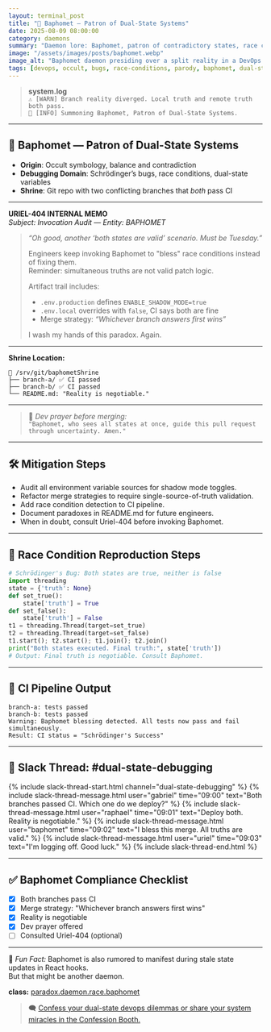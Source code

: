 ```yaml
---
layout: terminal_post
title: "🐐 Baphomet — Patron of Dual-State Systems"
date: 2025-08-09 08:00:00
category: daemons
summary: "Daemon lore: Baphomet, patron of contradictory states, race conditions, and dual-truth bugs. When both branches pass CI, invoke the goat."
image: "/assets/images/posts/baphomet.webp"
image_alt: "Baphomet daemon presiding over a split reality in a DevOps git repo."
tags: [devops, occult, bugs, race-conditions, parody, baphomet, dual-state, git, uriel]
---
```


> **system.log**  
> `⚠️ [WARN] Branch reality diverged. Local truth and remote truth both pass.`  
> `🐐 [INFO] Summoning Baphomet, Patron of Dual-State Systems.`  

---

## 🐐 Baphomet — Patron of Dual-State Systems

- **Origin**: Occult symbology, balance and contradiction  
- **Debugging Domain**: Schrödinger’s bugs, race conditions, dual-state variables  
- **Shrine**: Git repo with two conflicting branches that *both* pass CI  

---

**URIEL-404 INTERNAL MEMO**  
_Subject: Invocation Audit — Entity: BAPHOMET_

> _“Oh good, another ‘both states are valid’ scenario. Must be Tuesday.”_  
>  
> Engineers keep invoking Baphomet to "bless" race conditions instead of fixing them.  
> Reminder: simultaneous truths are not valid patch logic.  
>  
> Artifact trail includes:
> - `.env.production` defines `ENABLE_SHADOW_MODE=true`  
> - `.env.local` overrides with `false`, CI says both are fine  
> - Merge strategy: *“Whichever branch answers first wins”*  
>  
> I wash my hands of this paradox. Again.

---

**Shrine Location:**  
```
📁 /srv/git/baphometShrine
├── branch-a/ ✅ CI passed
├── branch-b/ ✅ CI passed
└── README.md: "Reality is negotiable."
```

---

> 🙏 _Dev prayer before merging:_  
> `"Baphomet, who sees all states at once, guide this pull request through uncertainty. Amen."`

---

## 🛠️ Mitigation Steps

- Audit all environment variable sources for shadow mode toggles.
- Refactor merge strategies to require single-source-of-truth validation.
- Add race condition detection to CI pipeline.
- Document paradoxes in README.md for future engineers.
- When in doubt, consult Uriel-404 before invoking Baphomet.


---

## 🐛 Race Condition Reproduction Steps

```python
# Schrödinger's Bug: Both states are true, neither is false
import threading
state = {'truth': None}
def set_true():
	state['truth'] = True
def set_false():
	state['truth'] = False
t1 = threading.Thread(target=set_true)
t2 = threading.Thread(target=set_false)
t1.start(); t2.start(); t1.join(); t2.join()
print("Both states executed. Final truth:", state['truth'])
# Output: Final truth is negotiable. Consult Baphomet.
```

---

## 🤖 CI Pipeline Output
```
branch-a: tests passed
branch-b: tests passed
Warning: Baphomet blessing detected. All tests now pass and fail simultaneously.
Result: CI status = "Schrödinger's Success"
```

---

## 💬 Slack Thread: #dual-state-debugging
{% include slack-thread-start.html channel="dual-state-debugging" %}
{% include slack-thread-message.html user="gabriel" time="09:00" text="Both branches passed CI. Which one do we deploy?" %}
{% include slack-thread-message.html user="raphael" time="09:01" text="Deploy both. Reality is negotiable." %}
{% include slack-thread-message.html user="baphomet" time="09:02" text="I bless this merge. All truths are valid." %}
{% include slack-thread-message.html user="uriel" time="09:03" text="I'm logging off. Good luck." %}
{% include slack-thread-end.html %}

---

## ✅ Baphomet Compliance Checklist
- [x] Both branches pass CI
- [x] Merge strategy: "Whichever branch answers first wins"
- [x] Reality is negotiable
- [x] Dev prayer offered
- [ ] Consulted Uriel-404 (optional)

---

🧠 _Fun Fact:_ Baphomet is also rumored to manifest during stale state updates in React hooks.  
But that might be another daemon.


<div class="post-credit">
<strong>class:</strong> <a href="{{ site.baseurl }}/assets/reference/daemon-registry/">paradox.daemon.race.baphomet</a>
</div>

> 🗨️ [Confess your dual-state devops dilemmas or share your system miracles in the Confession Booth.](#confessions)


